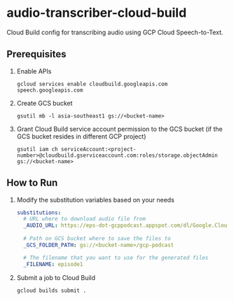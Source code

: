 # audio-transcriber-cloud-build
Cloud Build config for transcribing audio using GCP Cloud Speech-to-Text.

## Prerequisites
1.  Enable APIs
    ```shell script
    gcloud services enable cloudbuild.googleapis.com speech.googleapis.com
    ```
1.  Create GCS bucket
    ```shell script
    gsutil mb -l asia-southeast1 gs://<bucket-name>
    ```
1.  Grant Cloud Build service account permission to the GCS bucket (if the GCS bucket resides in different GCP project)
    ```shell script
    gsutil iam ch serviceAccount:<project-number>@cloudbuild.gserviceaccount.com:roles/storage.objectAdmin gs://<bucket-name>
    ```

## How to Run
1.  Modify the substitution variables based on your needs
    ```yaml
    substitutions:
      # URL where to download audio file from
      _AUDIO_URL: https://eps-dot-gcppodcast.appspot.com/dl/Google.Cloud.Platform.Podcast.Episode.1.mp3
      
      # Path on GCS bucket where to save the files to
      _GCS_FOLDER_PATH: gs://<bucket-name>/gcp-podcast
    
      # The filename that you want to use for the generated files
      _FILENAME: episode1
    ```
1.  Submit a job to Cloud Build
    ```shell script
    gcloud builds submit .
    ```
